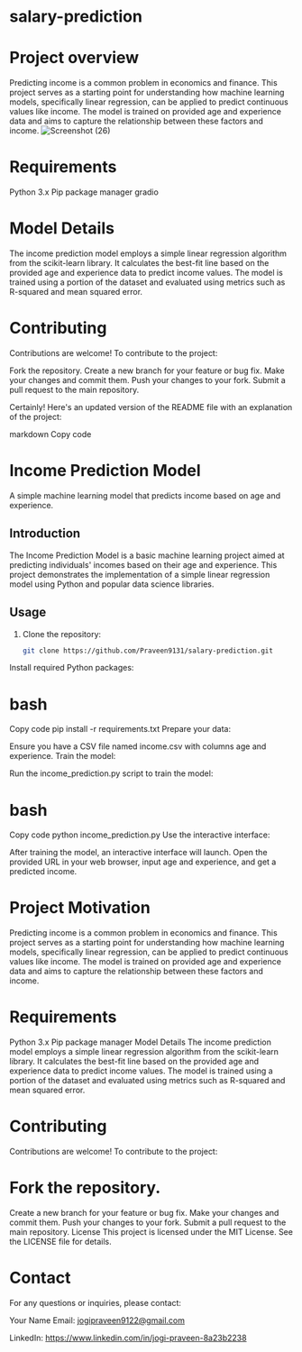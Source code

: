 # salary-prediction
# Project overview
Predicting income is a common problem in economics and finance. This project serves as a starting point for understanding how machine learning models, specifically linear regression, can be applied to predict continuous values like income. The model is trained on provided age and experience data and aims to capture the relationship between these factors and income.
![Screenshot (26)](https://github.com/Praveen9131/salary-prediction/assets/121826658/039d31ee-ade1-47db-a3ad-a908e53b9e81)
# Requirements
Python 3.x
Pip package manager
gradio
# Model Details
The income prediction model employs a simple linear regression algorithm from the scikit-learn library. It calculates the best-fit line based on the provided age and experience data to predict income values. The model is trained using a portion of the dataset and evaluated using metrics such as R-squared and mean squared error.
# Contributing
Contributions are welcome! To contribute to the project:

Fork the repository.
Create a new branch for your feature or bug fix.
Make your changes and commit them.
Push your changes to your fork.
Submit a pull request to the main repository.

Certainly! Here's an updated version of the README file with an explanation of the project:

markdown
Copy code
# Income Prediction Model

A simple machine learning model that predicts income based on age and experience.

## Introduction

The Income Prediction Model is a basic machine learning project aimed at predicting individuals' incomes based on their age and experience. This project demonstrates the implementation of a simple linear regression model using Python and popular data science libraries.

## Usage

1. Clone the repository:

   ```bash
   git clone https://github.com/Praveen9131/salary-prediction.git
   
Install required Python packages:

# bash
Copy code
pip install -r requirements.txt
Prepare your data:

Ensure you have a CSV file named income.csv with columns age and experience.
Train the model:

Run the income_prediction.py script to train the model:

# bash
Copy code
python income_prediction.py
Use the interactive interface:

After training the model, an interactive interface will launch. Open the provided URL in your web browser, input age and experience, and get a predicted income.

# Project Motivation
Predicting income is a common problem in economics and finance. This project serves as a starting point for understanding how machine learning models, specifically linear regression, can be applied to predict continuous values like income. The model is trained on provided age and experience data and aims to capture the relationship between these factors and income.

# Requirements
Python 3.x
Pip package manager
Model Details
The income prediction model employs a simple linear regression algorithm from the scikit-learn library. It calculates the best-fit line based on the provided age and experience data to predict income values. The model is trained using a portion of the dataset and evaluated using metrics such as R-squared and mean squared error.

# Contributing
Contributions are welcome! To contribute to the project:

# Fork the repository.
Create a new branch for your feature or bug fix.
Make your changes and commit them.
Push your changes to your fork.
Submit a pull request to the main repository.
License
This project is licensed under the MIT License. See the LICENSE file for details.

# Contact
For any questions or inquiries, please contact:

Your Name
Email: jogipraveen9122@gmail.com

LinkedIn: https://www.linkedin.com/in/jogi-praveen-8a23b2238

